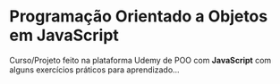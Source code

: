 # Programação Orientado a Objetos em JavaScript

Curso/Projeto feito na plataforma Udemy de POO com **JavaScript** com alguns exercícios práticos para aprendizado...
